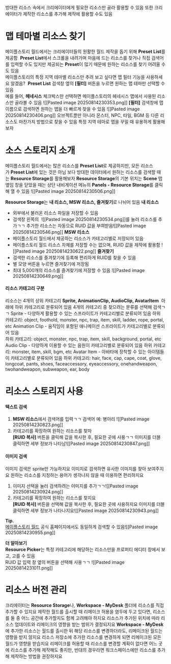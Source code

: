 방대한 리소스 속에서 크리에이터에게 필요한 리소스만 골라 활용할 수 있음
또한 크리에이터가 제작한 리소스를 추가해 제작에 활용할 수도 있음

# 맵 테마별 리소스 찾기
메이플스토리 월드에서는 크리에이터들의 원활한 월드 제작을 돕기 위해 **Preset List**를 제공함 
**Preset List**에서 스크롤을 내려가며 마음에 드는 리소스를 찾거나 직접 검색어를 입력할 수도 있지만 제공되는 **Preset**이 많기 때문에 원하는 리소스를 찾기 어려울 수도 있음  
메이플스토리의 특정 지역 테마별 리소스만 추려 보고 싶다면 맵 필터 기능을 사용하세요 알겠음? 
**Preset List** 검색창 옆의 **[필터]** 버튼을 누르면 원하는 맵 테마만 선택할 수 있음  
예를 들어, **헤네시스** 체크박스만 선택하면 메이플스토리의 헤네시스 맵에서 사용된 리소스만 골라볼 수 있음
![[Pasted image 20250814230353.png]]
**[필터]** 검색창에 맵 이름으로 검색하면 원하는 맵을 더 빠르게 찾을 수 있음
![[Pasted image 20250814230406.png]]
오브젝트뿐만 아니라 몬스터, NPC, 타일, BGM 등 다른 리소스도 마찬가지 방법으로 찾을 수 있음
특정 지역 테마로 맵을 꾸밀 때 유용하게 활용해 보자

# 소스 스토리지 소개
메이플스토리 월드에서는 많은 리소스를 **Preset List**로 제공하지만, 
모든 리소스가 **Preset List**에 있는 것은 아님 
보다 방대한 데이터에서 원하는 리소스를 검색할 때는 **Resource Storage**를 활용해보자 
**Resource Storage**의 기본 위치는 **Scene** 탭 옆임
창을 닫았을 때는 상단 내비게이션 메뉴의 **Panels - Resource Storage**를 클릭해 열 수 있음
![[Pasted image 20250814230506.png]]

**Resource Storage**는 **내 리소스, MSW 리소스, 즐겨찾기**로 나뉘어 있음
**내 리소스**
- 외부에서 불러온 리소스 파일을 저장할 수 있음
- 검색창 왼쪽의  ![[Pasted image 20250814230534.png]]를 눌러 리소스를 추가ㄱㄱ 추가한 리소스는 자동으로 RUID 값을 부여받음![[Pasted image 20250814230546.png]]
**MSW 리소스**
- 메이플스토리 월드에서 제공하는 리소스가 카테고리별로 저장되어 있음
- 메이플스토리 월드 리소스 자체를 저장할 수는 없으며, RUID 값을 제작에 활용함
![[Pasted image 20250814230622.png]]
**즐겨찾기**
- 검색한 리소스를 즐겨찾기에 등록해 편리하게 RUID를 찾을 수 있음
- 별 모양 버튼을 누르면 즐겨찾기에 저장됨
- 최대 5,000개의 리소스를 즐겨찾기에 저장할 수 있음
![[Pasted image 20250814230649.png]]

#### 리소스 카테고리 구분
리소스는 4개의 상위 카테고리 **Sprite, AnimationClip, AudioClip, AvatarItem** 
아래에 하위 카테고리로 분류되어 있음
4개의 카테고리 중 찾으려는 분류를 선택해 검색ㄱㄱ
Sprite - 다양하게 활용할 수 있는 스프라이트가 카테고리별로 분류되어 있음
하위 카테고리: object, foothold, monster, npc, trap, item, skill, ladder, rope, portal, etc
Animation Clip - 움직임이 포함된 애니메이션 스프라이트가 카테고리별로 분류되어 있음  
하위 카테고리: object, monster, npc, trap, item, skill, background, portal, etc
Audio Clip - 다양하게 이용할 수 있는 음원이 카테고리별로 분류되어 있음
하위 카테고리: monster, item, skill, bgm, etc
Avatar Item - 아바타에 장착할 수 있는 아이템들이 카테고리별로 분류되어 있음
하위 카테고리: hair, face, cap, cape, coat, glove, longcoat, pants, shoes, faceaccessory, eyeaccessory, onehandweapon, twohandweapon, subweapon, ear, body

# 리소스 스토리지 사용
#### 텍스트 검색
1. **MSW 리소스**에서 검색어를 입력ㄱㄱ 
    검색어 예: 병아리
![[Pasted image 20250814230823.png]]
2. 카테고리를 확장하여 원하는 리소스를 찾자  
**[RUID 복사]** 버튼을 클릭해 값을 복사한 후, 필요한 곳에 사용ㄱㄱ 이미지를 더블 클릭하면 세부 정보가 나타남![[Pasted image 20250814230847.png]]

#### 이미지 검색
이미지 검색은 sprite만 가능하지요 
이미지로 검색하면 유사한 이미지를 찾아 보여주지요 
원하는 리소스를 지칭하는 용어가 생각나지 않을 때 이용하면 편리하지요
1. 이미지 선택을 눌러 검색하려는 이미지를 추가ㄱㄱ![[Pasted image 20250814230924.png]]
2. 카테고리를 확장하여 원하는 리소스를 찾지요  
**[RUID 복사]** 버튼을 선택해 값을 복사한 후, 필요한 곳에 사용하지요 이미지를 더블 클릭하면 세부 정보가 나타나지요![[Pasted image 20250814230943.png]]

**Tip.**  
[메이플스토리 월드](https://maplestoryworlds.nexon.com/) 공식 홈페이지에서도 동일하게 검색할 수 있음![[Pasted image 20250814230955.png]]

**더 알아보기**  
**Resource Picker**는 특정 카테고리에 해당하는 리소스만을 프로퍼티 에디터 창에서 보고, 고를 수 있음  
RUID 값 입력 창 옆의 버튼을 선택해 사용ㄱㄱ
![[Pasted image 20250814231011.png]]

# 리소스 버전 관리
크리에이터는 **Resource Storage**나, **Workspace - MyDesk** 폴더에 리소스를 직접 추가할 수 있지요
제작한 월드를 출시할 때 리메이크 허용을 염두에 두고 있다면, 리소스를 둘 중 어느 공간에 추가할지도 함께 고려해야 하지요
리소스가 추가된 위치에 따라 리소스 업데이트와 리메이크의 영향을 받는 범위가 결정되지요
**Workspace - MyDesk**에 추가한 리소스는 월드를 출시한 뒤 해당 리소스를 변경하더라도, 리메이크된 월드는 영향을 받지 않지요
리소스 저장소에 추가한 리소스를 변경하게 되면 리메이크된 모든 월드가 영향을 받습지요
리메이크를 허용할 때 리소스를 변경할 계획이 없다면 어느 곳에 리소스를 추가해 제작해도 좋지만, 반대의 경우라면 워크스페이스에만 리소스를 추가해 제작하는 방법을 권장하지요